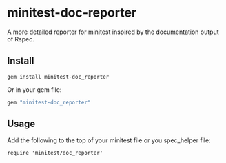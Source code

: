minitest-doc-reporter
=====================

A more detailed reporter for minitest inspired by the documentation output of
Rspec.

Install
-------

```
gem install minitest-doc_reporter
```

Or in your gem file:

```ruby
gem "minitest-doc_reporter"
```

Usage
-----
Add the following to the top of your minitest file or you spec_helper file:

```require 'minitest/doc_reporter'```

